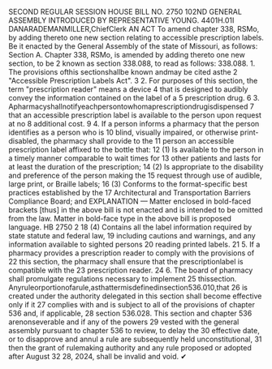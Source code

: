 SECOND REGULAR SESSION
HOUSE BILL NO. 2750
102ND GENERAL ASSEMBLY
INTRODUCED BY REPRESENTATIVE YOUNG.
4401H.01I DANARADEMANMILLER,ChiefClerk
AN ACT
To amend chapter 338, RSMo, by adding thereto one new section relating to accessible
prescription labels.
Be it enacted by the General Assembly of the state of Missouri, as follows:
Section A. Chapter 338, RSMo, is amended by adding thereto one new section, to be
2 known as section 338.088, to read as follows:
338.088. 1. The provisions ofthis sectionshallbe known andmay be cited asthe
2 "Accessible Prescription Labels Act".
3 2. For purposes of this section, the term "prescription reader" means a device
4 that is designed to audibly convey the information contained on the label of a
5 prescription drug.
6 3. Apharmacyshallnotifyeachpersontowhomaprescriptiondrugisdispensed
7 that an accessible prescription label is available to the person upon request at no
8 additional cost.
9 4. If a person informs a pharmacy that the person identifies as a person who is
10 blind, visually impaired, or otherwise print-disabled, the pharmacy shall provide to the
11 person an accessible prescription label affixed to the bottle that:
12 (1) Is available to the person in a timely manner comparable to wait times for
13 other patients and lasts for at least the duration of the prescription;
14 (2) Is appropriate to the disability and preference of the person making the
15 request through use of audible, large print, or Braille labels;
16 (3) Conforms to the format-specific best practices established by the
17 Architectural and Transportation Barriers Compliance Board; and
EXPLANATION — Matter enclosed in bold-faced brackets [thus] in the above bill is not enacted and is
intended to be omitted from the law. Matter in bold-face type in the above bill is proposed language.
HB 2750 2
18 (4) Contains all the label information required by state statute and federal law,
19 including cautions and warnings, and any information available to sighted persons
20 reading printed labels.
21 5. If a pharmacy provides a prescription reader to comply with the provisions of
22 this section, the pharmacy shall ensure that the prescriptionlabel is compatible with the
23 prescription reader.
24 6. The board of pharmacy shall promulgate regulations necessary to implement
25 thissection. Anyruleorportionofarule,asthattermisdefinedinsection536.010,that
26 is created under the authority delegated in this section shall become effective only if it
27 complies with and is subject to all of the provisions of chapter 536 and, if applicable,
28 section 536.028. This section and chapter 536 arenonseverable and if any of the powers
29 vested with the general assembly pursuant to chapter 536 to review, to delay the
30 effective date, or to disapprove and annul a rule are subsequently held unconstitutional,
31 then the grant of rulemaking authority and any rule proposed or adopted after August
32 28, 2024, shall be invalid and void.
✔